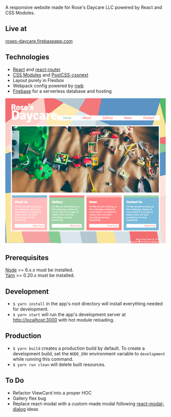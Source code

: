 A responsive website made for Rose's Daycare LLC powered by React and CSS Modules.

## Live at
[roses-daycare.firebaseapp.com](https://roses-daycare.firebaseapp.com)

## Technologies
  * [React] and [react-router]
  * [CSS Modules][css-modules] and [PostCSS-cssnext][css-next]
  * Layout purely in Flexbox
  * Webpack config powered by [nwb]
  * [Firebase] for a serverless database and hosting

![Screenshot](/assets/screenshot.png?raw=true)

## Prerequisites
[Node] >= 6.x.x must be installed.
<br />
[Yarn] >= 0.20.x must be installed.

## Development
- `$ yarn install` in the app's root directory will install everything needed for development.
- `$ yarn start` will run the app's development server at <http://localhost:3000> with hot module reloading.

## Production
- `$ yarn build` creates a production build by default.
   To create a development build, set the `NODE_ENV` environment variable to `development` while running this command.
- `$ yarn run clean` will delete built resources.

## To Do
  * Refactor ViewCard into a proper HOC
  * Gallery flex bug
  * Replace react-modal with a custom-made modal following [react-modal-dialog] ideas

[react-modal-dialog]: https://github.com/qimingweng/react-modal-dialog
[react]: https://github.com/facebook/react
[react-router]: https://github.com/ReactTraining/react-router
[nwb]: https://github.com/insin/nwb
[firebase]: https://firebase.google.com/docs/reference/rest/database/
[css-modules]: https://github.com/css-modules/css-modules
[css-next]: http://cssnext.io/
[node]: http://nodejs.org/
[yarn]: http://yarnpkg.com/
